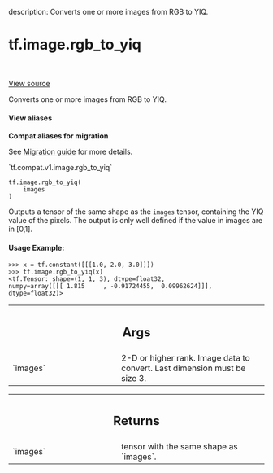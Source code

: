 description: Converts one or more images from RGB to YIQ.

<div itemscope itemtype="http://developers.google.com/ReferenceObject">
<meta itemprop="name" content="tf.image.rgb_to_yiq" />
<meta itemprop="path" content="Stable" />
</div>

# tf.image.rgb_to_yiq

<!-- Insert buttons and diff -->

<table class="tfo-notebook-buttons tfo-api nocontent" align="left">

</table>

<a target="_blank" class="external" href="/code/stable/tensorflow/python/ops/image_ops_impl.py">View source</a>



Converts one or more images from RGB to YIQ.

<section class="expandable">
  <h4 class="showalways">View aliases</h4>
  <p>
<b>Compat aliases for migration</b>
<p>See
<a href="https://www.tensorflow.org/guide/migrate">Migration guide</a> for
more details.</p>
<p>`tf.compat.v1.image.rgb_to_yiq`</p>
</p>
</section>

<pre class="devsite-click-to-copy prettyprint lang-py tfo-signature-link">
<code>tf.image.rgb_to_yiq(
    images
)
</code></pre>



<!-- Placeholder for "Used in" -->

Outputs a tensor of the same shape as the `images` tensor, containing the YIQ
value of the pixels.
The output is only well defined if the value in images are in [0,1].

#### Usage Example:



```
>>> x = tf.constant([[[1.0, 2.0, 3.0]]])
>>> tf.image.rgb_to_yiq(x)
<tf.Tensor: shape=(1, 1, 3), dtype=float32,
numpy=array([[[ 1.815     , -0.91724455,  0.09962624]]], dtype=float32)>
```

<!-- Tabular view -->
 <table class="responsive fixed orange">
<colgroup><col width="214px"><col></colgroup>
<tr><th colspan="2"><h2 class="add-link">Args</h2></th></tr>

<tr>
<td>
`images`
</td>
<td>
2-D or higher rank. Image data to convert. Last dimension must be
size 3.
</td>
</tr>
</table>



<!-- Tabular view -->
 <table class="responsive fixed orange">
<colgroup><col width="214px"><col></colgroup>
<tr><th colspan="2"><h2 class="add-link">Returns</h2></th></tr>

<tr>
<td>
`images`
</td>
<td>
tensor with the same shape as `images`.
</td>
</tr>
</table>

